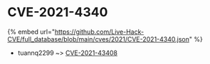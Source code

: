 # CVE-2021-4340
{% embed url="https://github.com/Live-Hack-CVE/full_database/blob/main/cves/2021/CVE-2021-4340.json" %}

* tuannq2299 ~> [CVE-2021-43408](https://www.alice-snow.ru/2021/database/cve-2021-4340/cve-2021-43408-tuannq2299)